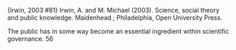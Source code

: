 ﻿{Irwin, 2003 #81}
Irwin, A. and M. Michael (2003). Science, social theory and public knowledge. Maidenhead ; Philadelphia, Open University Press.
	
The public has in some way become an essential ingredient within scientific governance. 56

